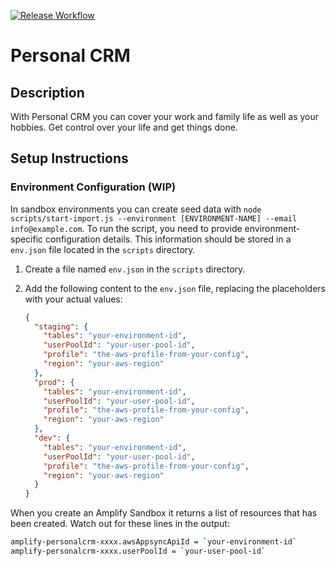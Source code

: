 [![Release Workflow](https://github.com/cabcookie/personal-crm/actions/workflows/release.yml/badge.svg?branch=main)](https://github.com/cabcookie/personal-crm/actions/workflows/release.yml)

# Personal CRM

## Description

With Personal CRM you can cover your work and family life as well as your hobbies. Get control over your life and get things done.

## Setup Instructions

### Environment Configuration (WIP)

In sandbox environments you can create seed data with `node scripts/start-import.js --environment [ENVIRONMENT-NAME] --email info@example.com`.
To run the script, you need to provide environment-specific configuration details. This information should be stored in a `env.json` file located in the `scripts` directory.

1. Create a file named `env.json` in the `scripts` directory.
2. Add the following content to the `env.json` file, replacing the placeholders with your actual values:

   ```json
   {
     "staging": {
       "tables": "your-environment-id",
       "userPoolId": "your-user-pool-id",
       "profile": "the-aws-profile-from-your-config",
       "region": "your-aws-region"
     },
     "prod": {
       "tables": "your-environment-id",
       "userPoolId": "your-user-pool-id",
       "profile": "the-aws-profile-from-your-config",
       "region": "your-aws-region"
     },
     "dev": {
       "tables": "your-environment-id",
       "userPoolId": "your-user-pool-id",
       "profile": "the-aws-profile-from-your-config",
       "region": "your-aws-region"
     }
   }
   ```

When you create an Amplify Sandbox it returns a list of resources that has been created. Watch out for these lines in the output:

```bash
amplify-personalcrm-xxxx.awsAppsyncApiId = `your-environment-id`
amplify-personalcrm-xxxx.userPoolId = `your-user-pool-id`
```
